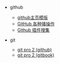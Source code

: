 - github
  - [github主页模版](https://github.com/qmsggg/qmsggg_others/issues/1)
  - [GitHub 各种骚操作](https://github.com/qmsggg/qmsggg_BlogCollect/issues/19)
  - [Github 插件搜集](https://github.com/qmsggg/qmsggg_BlogCollect/issues/23)

- git
  - [git pro 2 (github)](https://github.com/bingohuang/progit2-gitbook)
  - [git pro 2 (gitbook)](https://bingohuang.gitbooks.io/progit2/content/)
